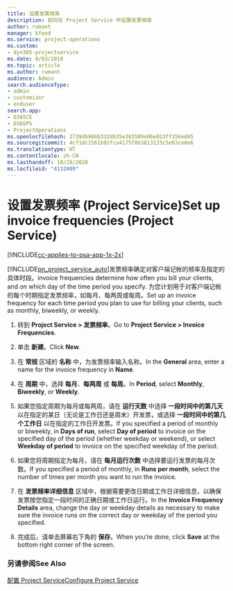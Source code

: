 ```yaml
---
title: 设置发票频率
description: 如何在 Project Service 中设置发票频率
author: rumant
manager: kfend
ms.service: project-operations
ms.custom:
- dyn365-projectservice
ms.date: 8/03/2018
ms.topic: article
ms.author: rumant
audience: Admin
search.audienceType:
- admin
- customizer
- enduser
search.app:
- D365CE
- D365PS
- ProjectOperations
ms.openlocfilehash: 2739db966b332db35e383589e06e023ff156ed45
ms.sourcegitcommit: 4cf1dc1561b92fca4175f0b3813133c5e63ce8e6
ms.translationtype: HT
ms.contentlocale: zh-CN
ms.lasthandoff: 10/28/2020
ms.locfileid: "4132009"
---
```

# <a name="set-up-invoice-frequencies-project-service"></a><span data-ttu-id="643ce-103">设置发票频率 (Project Service)</span><span class="sxs-lookup"><span data-stu-id="643ce-103">Set up invoice frequencies (Project Service)</span></span>

[!INCLUDE[cc-applies-to-psa-app-1x-2x](../includes/cc-applies-to-psa-app-1x-2x.md)]

[!INCLUDE[pn_project_service_auto](../includes/pn-project-service-auto.md)]<span data-ttu-id="643ce-104">发票频率确定对客户端记帐的频率及指定的具体时段。</span><span class="sxs-lookup"><span data-stu-id="643ce-104">invoice frequencies determine how often you bill your clients, and on which day of the time period you specify.</span></span> <span data-ttu-id="643ce-105">为您计划用于对客户端记帐的每个时期指定发票频率，如每月、每两周或每周。</span><span class="sxs-lookup"><span data-stu-id="643ce-105">Set up an invoice frequency for each time period you plan to use for billing your clients, such as monthly, biweekly, or weekly.</span></span>  
  
1.  <span data-ttu-id="643ce-106">转到 **Project Service > 发票频率**。</span><span class="sxs-lookup"><span data-stu-id="643ce-106">Go to **Project Service > Invoice Frequencies**.</span></span>  
  
2.  <span data-ttu-id="643ce-107">单击 **新建**。</span><span class="sxs-lookup"><span data-stu-id="643ce-107">Click **New**.</span></span>  
  
3.  <span data-ttu-id="643ce-108">在 **常规** 区域的 **名称** 中，为发票频率输入名称。</span><span class="sxs-lookup"><span data-stu-id="643ce-108">In the **General** area, enter a name for the invoice frequency in **Name**.</span></span>  
  
4.  <span data-ttu-id="643ce-109">在 **周期** 中，选择 **每月**、**每两周** 或 **每周**。</span><span class="sxs-lookup"><span data-stu-id="643ce-109">In **Period**, select **Monthly**, **Biweekly**, or **Weekly**.</span></span>  
  
5.  <span data-ttu-id="643ce-110">如果您指定周期为每月或每两周，请在 **运行天数** 中选择 **一段时间中的第几天** 以在指定的某日（无论是工作日还是周末）开发票，或选择 **一段时间中的第几个工作日** 以在指定的工作日开发票。</span><span class="sxs-lookup"><span data-stu-id="643ce-110">If you specified a period of monthly or biweekly, in **Days of run**, select **Day of period** to invoice on the specified day of the period (whether weekday or weekend), or select **Weekday of period** to invoice on the specified weekday of the period.</span></span>  
  
6.  <span data-ttu-id="643ce-111">如果您将周期指定为每月，请在 **每月运行次数** 中选择要运行发票的每月次数。</span><span class="sxs-lookup"><span data-stu-id="643ce-111">If you specified a period of monthly, in **Runs per month**, select the number of times per month you want to run the invoice.</span></span>  
  
7.  <span data-ttu-id="643ce-112">在 **发票频率详细信息** 区域中，根据需要更改日期或工作日详细信息，以确保发票按您指定一段时间的正确日期或工作日运行。</span><span class="sxs-lookup"><span data-stu-id="643ce-112">In the **Invoice Frequency Details** area, change the day or weekday details as necessary to make sure the invoice runs on the correct day or weekday of the period you specified.</span></span>  
  
8.  <span data-ttu-id="643ce-113">完成后，请单击屏幕右下角的 **保存**。</span><span class="sxs-lookup"><span data-stu-id="643ce-113">When you’re done, click **Save** at the bottom right corner of the screen.</span></span>  
  
### <a name="see-also"></a><span data-ttu-id="643ce-114">另请参阅</span><span class="sxs-lookup"><span data-stu-id="643ce-114">See Also</span></span>  
 [<span data-ttu-id="643ce-115">配置 Project Service</span><span class="sxs-lookup"><span data-stu-id="643ce-115">Configure Project Service</span></span>](../psa/configure.md)

